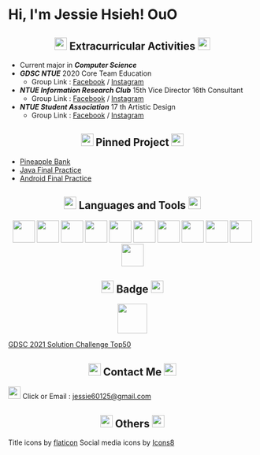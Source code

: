 # Hi, I'm Jessie Hsieh! OuO



<!-- 經歷 -->
<h2 align="center">
<img width="25px" src="https://i.imgur.com/kYtIpeu.png"/> Extracurricular Activities <img width="25px" src="https://i.imgur.com/kYtIpeu.png"/>
</h2>

* Current major in ***Computer Science***
* ***GDSC NTUE*** 2020 Core Team Education
    * Group Link : [Facebook](https://www.facebook.com/DSCNTUE) / [Instagram](https://www.instagram.com/dsc_ntue/)
* ***NTUE Information Research Club*** 15th Vice Director 16th Consultant
    * Group Link : [Facebook](https://www.facebook.com/ntueIRC) / [Instagram](https://www.instagram.com/ntueirc/)
* ***NTUE Student Association*** 17 th Artistic Design
    * Group Link : [Facebook](https://www.facebook.com/NTUECSSA/) / [Instagram](https://www.instagram.com/ntuecs/)



<!-- 置頂專案 -->
<h2 align="center">
<img width="25px" src="https://i.imgur.com/kYtIpeu.png"/> Pinned Project <img width="25px" src="https://i.imgur.com/kYtIpeu.png"/> 
</h2>

* [Pineapple Bank](https://github.com/oscar1234456/PineappleBank)
* [Java Final Practice](https://github.com/jessie900309/NTUE_JavaFinalProjct)
* [Android Final Practice](https://github.com/jessie900309/NTUE_AndroidFinalProject)



<!-- 語言工具 -->
<h2 align="center">
<img width="25px" src="https://i.imgur.com/kYtIpeu.png"/> Languages and Tools <img width="25px" src="https://i.imgur.com/kYtIpeu.png"/>
</h2>

<center>

<code><img width="45px" src="https://cdn.jsdelivr.net/gh/devicons/devicon/icons/flutter/flutter-original.svg"/></code>
<code><img width="45px" src="https://cdn.jsdelivr.net/gh/devicons/devicon/icons/dart/dart-original.svg" /></code>
<code><img width="45px" src="https://cdn.jsdelivr.net/gh/devicons/devicon/icons/tensorflow/tensorflow-original.svg" /></code>
<code><img width="45px" src="https://cdn.jsdelivr.net/gh/devicons/devicon/icons/android/android-original.svg" /></code>
<code><img width="45px" src="https://cdn.jsdelivr.net/gh/devicons/devicon/icons/java/java-original.svg" /></code>
<code><img width="45px" src="https://cdn.jsdelivr.net/gh/devicons/devicon/icons/cplusplus/cplusplus-original.svg" /></code>
<code><img width="45px" src="https://cdn.jsdelivr.net/gh/devicons/devicon/icons/arduino/arduino-original.svg" /></code>
<code><img width="45px" src="https://cdn.jsdelivr.net/gh/devicons/devicon/icons/python/python-original.svg" /></code>
<code><img width="45px" src="https://cdn.jsdelivr.net/gh/devicons/devicon/icons/git/git-original.svg" /></code>
<code><img width="45px" src="https://cdn.jsdelivr.net/gh/devicons/devicon/icons/php/php-plain.svg" /></code>
<code><img width="45px" src="https://cdn.jsdelivr.net/gh/devicons/devicon/icons/html5/html5-original.svg" /></code>

</center>



<!-- 得獎紀錄 -->
<h2 align="center">
<img width="25px" src="https://i.imgur.com/kYtIpeu.png"/> Badge <img width="25px" src="https://i.imgur.com/kYtIpeu.png"/>
</h2>

<p align="center">

<img width="60px" src="https://i.imgur.com/JyPriVg.png"/>

[GDSC 2021 Solution Challenge Top50](https://developers.google.com/profile/badges/events/community/dsc-2021-solution-top-50 )

</p>



<!-- 聯絡資訊 -->
<h2 align="center">
<img width="25px" src="https://i.imgur.com/kYtIpeu.png"/> Contact Me <img width="25px" src="https://i.imgur.com/kYtIpeu.png"/>
</h2>


<code></code>

[](www.linkedin.com/in/Jessie-Hsieh-OuO)
[](facebook.com/JessieHsieh.OuO)
[](https://www.instagram.com/hanamiya_0309/)
[](https://t.me/OuOjessie/)
[](https://github.com/jessie900309)

<p align="center">

<img width="25px" src="https://icongr.am/clarity/cursor-hand-click.svg?size=60&color=currentColor"> Click or Email : [jessie60125@gmail.com]()

</p>



<!-- 圖檔來源 -->
<h2 align="center">
<img width="25px" src="https://i.imgur.com/kYtIpeu.png"/> Others <img width="25px" src="https://i.imgur.com/kYtIpeu.png"/>
</h2>

<p align="center">

Title icons by [flaticon](https://www.flaticon.com/free-icons/flower) 
Social media icons by [Icons8](https://icons8.com/)

</p>
